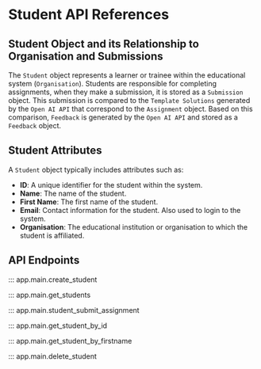 # Student API References

## Student Object and its Relationship to Organisation and Submissions

The `Student` object represents a learner or trainee within the educational system (`Organisation`). Students are  responsible for completing assignments, when they make a submission, it is stored as a `Submission` object.
This submission is compared to the `Template Solutions` generated by the `Open AI API` that correspond to the `Assignment` object. Based on this comparison, `Feedback` is generated by the `Open AI API` and stored as a `Feedback` object.

## Student Attributes

A `Student` object typically includes attributes such as:

- **ID**: A unique identifier for the student within the system.
- **Name**: The name of the student.
- **First Name**: The first name of the student.
- **Email**: Contact information for the student. Also used to login to the system.
- **Organisation**: The educational institution or organisation to which the student is affiliated.

## API Endpoints

::: app.main.create_student

::: app.main.get_students

::: app.main.student_submit_assignment

::: app.main.get_student_by_id

::: app.main.get_student_by_firstname

::: app.main.delete_student

